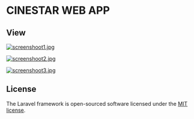 # CINESTAR WEB APP

## View

[![screenshoot1.jpg](https://i.postimg.cc/kGVK8g2p/screenshoot1.jpg)](https://postimg.cc/dZYhcvm2)

[![screenshoot2.jpg](https://i.postimg.cc/5NC82jdH/screenshoot2.jpg)](https://postimg.cc/yk7Df1NB)

[![screenshoot3.jpg](https://i.postimg.cc/GpcDKQBY/screenshoot3.jpg)](https://postimg.cc/rDPzF5NF)

## License

The Laravel framework is open-sourced software licensed under the [MIT license](https://opensource.org/licenses/MIT).
